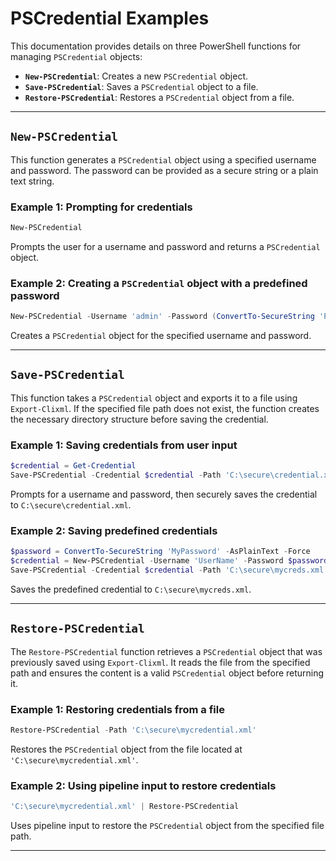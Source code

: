﻿# PSCredential Examples

This documentation provides details on three PowerShell functions for managing `PSCredential` objects:

- **`New-PSCredential`**: Creates a new `PSCredential` object.
- **`Save-PSCredential`**: Saves a `PSCredential` object to a file.
- **`Restore-PSCredential`**: Restores a `PSCredential` object from a file.

---

## `New-PSCredential`

This function generates a `PSCredential` object using a specified username and password.
The password can be provided as a secure string or a plain text string.

### Example 1: Prompting for credentials

```powershell
New-PSCredential
```

Prompts the user for a username and password and returns a `PSCredential` object.

### Example 2: Creating a `PSCredential` object with a predefined password

```powershell
New-PSCredential -Username 'admin' -Password (ConvertTo-SecureString 'P@ssw0rd!' -AsPlainText -Force)
```
Creates a `PSCredential` object for the specified username and password.

---

## `Save-PSCredential`

This function takes a `PSCredential` object and exports it to a file using `Export-Clixml`.
If the specified file path does not exist, the function creates the necessary directory structure before saving the credential.

### Example 1: Saving credentials from user input

```powershell
$credential = Get-Credential
Save-PSCredential -Credential $credential -Path 'C:\secure\credential.xml'
```
Prompts for a username and password, then securely saves the credential to `C:\secure\credential.xml`.

### Example 2: Saving predefined credentials

```powershell
$password = ConvertTo-SecureString 'MyPassword' -AsPlainText -Force
$credential = New-PSCredential -Username 'UserName' -Password $password
Save-PSCredential -Credential $credential -Path 'C:\secure\mycreds.xml'
```

Saves the predefined credential to `C:\secure\mycreds.xml`.

---

## `Restore-PSCredential`

The `Restore-PSCredential` function retrieves a `PSCredential` object that was previously saved using `Export-Clixml`.
It reads the file from the specified path and ensures the content is a valid `PSCredential` object before returning it.

### Example 1: Restoring credentials from a file

```powershell
Restore-PSCredential -Path 'C:\secure\mycredential.xml'
```

Restores the `PSCredential` object from the file located at `'C:\secure\mycredential.xml'`.

### Example 2: Using pipeline input to restore credentials

```powershell
'C:\secure\mycredential.xml' | Restore-PSCredential
```

Uses pipeline input to restore the `PSCredential` object from the specified file path.

---
